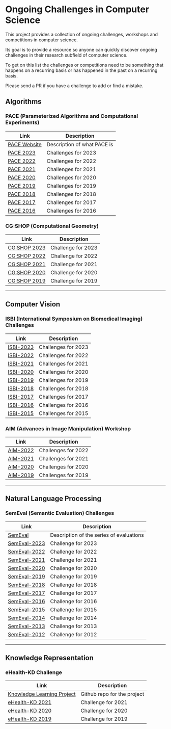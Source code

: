 # Ongoing Challenges in Computer Science

This project provides a collection of ongoing challenges, workshops and competitions in computer science.

Its goal is to provide a resource so anyone can quickly discover ongoing challenges in their research subfield of computer science.

To get on this list the challenges or competitions need to be something that happens on a recurring basis or has happened in the past on a recurring basis. 

Please send a PR if you have a challenge to add or find a mistake.

## Algorithms

### PACE (Parameterized Algorithms and Computational Experiments)

| Link | Description |
|---|---|
|[PACE Website](https://pacechallenge.org/) | Description of what PACE is|
|[PACE 2023](https://pacechallenge.org/2023/) | Challenges for 2023|
|[PACE 2022](https://pacechallenge.org/2022/) | Challenges for 2022|
|[PACE 2021](https://pacechallenge.org/2021/) | Challenges for 2021|
|[PACE 2020](https://pacechallenge.org/2020/) | Challenges for 2020|
|[PACE 2019](https://pacechallenge.org/2019/) | Challenges for 2019|
|[PACE 2018](https://pacechallenge.org/2018/) | Challenges for 2018|
|[PACE 2017](https://pacechallenge.org/2017/) | Challenges for 2017|
|[PACE 2016](https://pacechallenge.org/2016/) | Challenges for 2016|

### CG:SHOP (Computational Geometry)

| Link | Description |
|---|---|
|[CG:SHOP 2023](https://cgshop.ibr.cs.tu-bs.de/competition/cg-shop-2023/) | Challenge for 2023|
|[CG:SHOP 2022](https://cgshop.ibr.cs.tu-bs.de/competition/cg-shop-2022/) | Challenge for 2022|
|[CG:SHOP 2021](https://cgshop.ibr.cs.tu-bs.de/competition/cg-shop-2021/) | Challenge for 2021|
|[CG:SHOP 2020](https://cgshop.ibr.cs.tu-bs.de/competition/cg-shop-2020/) | Challenge for 2020|
|[CG:SHOP 2019](https://cgshop.ibr.cs.tu-bs.de/competition/cg-shop-2019/) | Challenge for 2019|

---

## Computer Vision

### ISBI (International Symposium on Biomedical Imaging) Challenges
| Link | Description |
|---|---|
|[ISBI-2023](https://2023.biomedicalimaging.org/en/CHALLENGES.html) | Challenges for 2023|
|[ISBI-2022](https://biomedicalimaging.org/2022/challenges/) | Challenges for 2022|
|[ISBI-2021](https://biomedicalimaging.org/2021/challenges-2/) | Challenges for 2021|
|[ISBI-2020](https://biomedicalimaging.org/2020/wp-content/uploads/static-html-to-wp/data/dff0d41695bbae509355435cd32ecf5d/challenges.html) | Challenges for 2020|
|[ISBI-2019](https://biomedicalimaging.org/2019/challenges/) | Challenges for 2019|
|[ISBI-2018](https://biomedicalimaging.org/2018/challenges/) | Challenges for 2018|
|[ISBI-2017](https://biomedicalimaging.org/2017/challenges/) | Challenges for 2017|
|[ISBI-2016](https://biomedicalimaging.org/2016/?page_id=416) | Challenges for 2016|
|[ISBI-2015](https://biomedicalimaging.org/2015/program/isbi-challenges/) | Challenges for 2015|

### AIM (Advances in Image Manipulation) Workshop

| Link | Description |
|---|---|
|[AIM-2022](https://data.vision.ee.ethz.ch/cvl/aim22/) | Challenges for 2022|
|[AIM-2021](https://data.vision.ee.ethz.ch/cvl/aim21/) | Challenges for 2021|
|[AIM-2020](https://data.vision.ee.ethz.ch/cvl/aim20/) | Challenges for 2020|
|[AIM-2019](https://data.vision.ee.ethz.ch/cvl/aim19/) | Challenges for 2019|

---

## Natural Language Processing

### SemEval (Semantic Evaluation) Challenges

| Link | Description |
|---|---|
|[SemEval](https://en.wikipedia.org/wiki/SemEval)| Description of the series of evaluations|
|[SemEval-2023](https://semeval.github.io/SemEval2023/) | Challenge for 2023|
|[SemEval-2022](https://semeval.github.io/SemEval2022/) | Challenge for 2022|
|[SemEval-2021](https://semeval.github.io/SemEval2021/) | Challenge for 2021|
|[SemEval-2020](http://alt.qcri.org/semeval2020/) | Challenge for 2020|
|[SemEval-2019](http://alt.qcri.org/semeval2019/) | Challenge for 2019|
|[SemEval-2018](http://alt.qcri.org/semeval2018/) | Challenge for 2018|
|[SemEval-2017](http://alt.qcri.org/semeval2017/) | Challenge for 2017|
|[SemEval-2016](http://alt.qcri.org/semeval2016/) | Challenge for 2016|
|[SemEval-2015](http://alt.qcri.org/semeval2015/) | Challenge for 2015|
|[SemEval-2014](http://alt.qcri.org/semeval2014/) | Challenge for 2014|
|[SemEval-2013](https://www.cs.york.ac.uk/semeval-2013/) | Challenge for 2013|
|[SemEval-2012](https://www.cs.york.ac.uk/semeval-2012/) | Challenge for 2012|

---

## Knowledge Representation

### eHealth-KD Challenge

| Link | Description |
|---|---|
|[Knowledge Learning Project](https://github.com/knowledge-learning)| Github repo for the project|
|[eHealth-KD 2021](https://ehealthkd.github.io/2021) | Challenge for 2021| 
|[eHealth-KD 2020](https://knowledge-learning.github.io/ehealthkd-2020/) | Challenge for 2020| 
|[eHealth-KD 2019](https://knowledge-learning.github.io/ehealthkd-2019/) | Challenge for 2019| 
